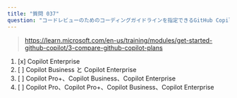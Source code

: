 ```yaml
---
title: "質問 037"
question: "コードレビューのためのコーディングガイドラインを指定できるGitHub Copilotのサブスクリプションプランはどれですか？"
---
```



> https://learn.microsoft.com/en-us/training/modules/get-started-github-copilot/3-compare-github-copilot-plans
1. [x] Copilot Enterprise
1. [ ] Copilot Business と Copilot Enterprise
1. [ ] Copilot Pro+、Copilot Business、Copilot Enterprise
1. [ ] Copilot Pro、Copilot Pro+、Copilot Business、Copilot Enterprise